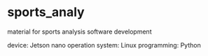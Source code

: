 # sports_analy
material for sports analysis software development

device: Jetson nano
operation system: Linux
programming: Python
